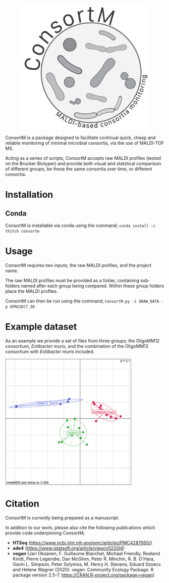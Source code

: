<p align="center">
<img src="/images/ConsortM-logo.png" width="400">
</p>


ConsortM is a package designed to facilitate continual quick, cheap and reliable monitoring of minimal microbial consortia, via the use of MALDI-TOF MS.

Acting as a series of scripts, ConsortM accepts raw MALDI profiles (tested on the Brucker Biotyper) and provide both visual and statstical comparison of different groups, be these the same consortia over time, or different consortia.



# Installation

## Conda

ConsortM is installable via conda using the command; `conda install -c thitch consortm`


# Usage

ConsortM requires two inputs; the raw MALDI profiles, and the project name.

The raw MALDI profiles must be provided as a folder, containing sub-folders named after each group being compared. Within these group folders place the MALDI profiles.

ConsortM can then be run using the command; `ConsortM.py -i $RAW_DATA -p $PROJECT_ID`

# Example dataset

As an example we provide a set of files from three groups; the OligoMM12 consortium, <i>Extibacter muris</i>, and the combination of the OligoMM12 consortium with <i>Extibacter muris</i> included.

<img src="/images/Example_output.png" width="400">


# Citation
ConsortM is currently being prepared as a manuscript.

In addition to our work, please also cite the following publications which provide code underpinning ConsortM;

- <b>HTSeq</b> (https://www.ncbi.nlm.nih.gov/pmc/articles/PMC4287950/)
- <b>ade4</b> (https://www.jstatsoft.org/article/view/v022i04)
- <b>vegan</b> (Jari Oksanen, F. Guillaume Blanchet, Michael Friendly, Roeland Kindt, Pierre Legendre, Dan McGlinn, Peter R.
  Minchin, R. B. O'Hara, Gavin L. Simpson, Peter Solymos, M. Henry H. Stevens, Eduard Szoecs and Helene Wagner
  (2020). vegan: Community Ecology Package. R package version 2.5-7. https://CRAN.R-project.org/package=vegan)
